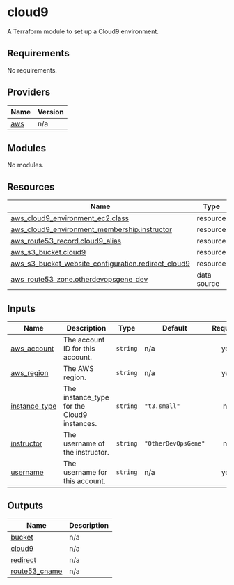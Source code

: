 # cloud9

A Terraform module to set up a Cloud9 environment.

<!-- BEGIN_TF_DOCS -->
## Requirements

No requirements.

## Providers

| Name | Version |
|------|---------|
| <a name="provider_aws"></a> [aws](#provider\_aws) | n/a |

## Modules

No modules.

## Resources

| Name | Type |
|------|------|
| [aws_cloud9_environment_ec2.class](https://registry.terraform.io/providers/hashicorp/aws/latest/docs/resources/cloud9_environment_ec2) | resource |
| [aws_cloud9_environment_membership.instructor](https://registry.terraform.io/providers/hashicorp/aws/latest/docs/resources/cloud9_environment_membership) | resource |
| [aws_route53_record.cloud9_alias](https://registry.terraform.io/providers/hashicorp/aws/latest/docs/resources/route53_record) | resource |
| [aws_s3_bucket.cloud9](https://registry.terraform.io/providers/hashicorp/aws/latest/docs/resources/s3_bucket) | resource |
| [aws_s3_bucket_website_configuration.redirect_cloud9](https://registry.terraform.io/providers/hashicorp/aws/latest/docs/resources/s3_bucket_website_configuration) | resource |
| [aws_route53_zone.otherdevopsgene_dev](https://registry.terraform.io/providers/hashicorp/aws/latest/docs/data-sources/route53_zone) | data source |

## Inputs

| Name | Description | Type | Default | Required |
|------|-------------|------|---------|:--------:|
| <a name="input_aws_account"></a> [aws\_account](#input\_aws\_account) | The account ID for this account. | `string` | n/a | yes |
| <a name="input_aws_region"></a> [aws\_region](#input\_aws\_region) | The AWS region. | `string` | n/a | yes |
| <a name="input_instance_type"></a> [instance\_type](#input\_instance\_type) | The instance\_type for the Cloud9 instances. | `string` | `"t3.small"` | no |
| <a name="input_instructor"></a> [instructor](#input\_instructor) | The username of the instructor. | `string` | `"OtherDevOpsGene"` | no |
| <a name="input_username"></a> [username](#input\_username) | The username for this account. | `string` | n/a | yes |

## Outputs

| Name | Description |
|------|-------------|
| <a name="output_bucket"></a> [bucket](#output\_bucket) | n/a |
| <a name="output_cloud9"></a> [cloud9](#output\_cloud9) | n/a |
| <a name="output_redirect"></a> [redirect](#output\_redirect) | n/a |
| <a name="output_route53_cname"></a> [route53\_cname](#output\_route53\_cname) | n/a |
<!-- END_TF_DOCS -->
